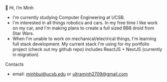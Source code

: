👋 Hi, I’m Minh
- I'm currently studying Computer Engineering at UCSB.
- I'm interested in all things robotics and cars. In my free time I like work on my car, and I'm making plans to create a full sized BB8 droid from Star Wars.
- When I'm unable to work on mechanical/electrical things, I'm learning full stack development. My current stack I'm using for my portfolio project (check out my github repo) includes ReactJS + NextJS (currently in migration)

Contacts
- email: minhbui@ucsb.edu or ultraminh2709@gmail.com


<!---
minhbui27/minhbui27 is a ✨ special ✨ repository because its `README.md` (this file) appears on your GitHub profile.
You can click the Preview link to take a look at your changes.
--->
